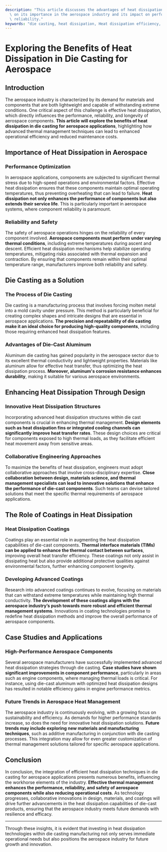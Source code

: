```yaml
---
description: "This article discusses the advantages of heat dissipation in die casting, focusing\
  \ on its importance in the aerospace industry and its impact on performance and\
  \ reliability."
keywords: "die casting, heat dissipation, Heat dissipation efficiency, Die casting process"
---
```

# Exploring the Benefits of Heat Dissipation in Die Casting for Aerospace

## Introduction

The aerospace industry is characterized by its demand for materials and components that are both lightweight and capable of withstanding extreme conditions. One critical aspect of this challenge is effective heat dissipation, which directly influences the performance, reliability, and longevity of aerospace components. **This article will explore the benefits of heat dissipation in die casting for aerospace applications**, highlighting how advanced thermal management techniques can lead to enhanced operational efficiency and reduced maintenance costs.

## Importance of Heat Dissipation in Aerospace

### Performance Optimization

In aerospace applications, components are subjected to significant thermal stress due to high-speed operations and environmental factors. Effective heat dissipation ensures that these components maintain optimal operating temperatures, thus preventing overheating that can lead to failure. **Heat dissipation not only enhances the performance of components but also extends their service life**. This is particularly important in aerospace systems, where component reliability is paramount.

### Reliability and Safety

The safety of aerospace operations hinges on the reliability of every component involved. **Aerospace components must perform under varying thermal conditions**, including extreme temperatures during ascent and descent. Efficient heat dissipation mechanisms help stabilize operating temperatures, mitigating risks associated with thermal expansion and contraction. By ensuring that components remain within their optimal temperature range, manufacturers improve both reliability and safety.

## Die Casting as a Solution

### The Process of Die Casting

Die casting is a manufacturing process that involves forcing molten metal into a mold cavity under pressure. This method is particularly beneficial for creating complex shapes and intricate designs that are essential in aerospace applications. **The precision and repeatability of die casting make it an ideal choice for producing high-quality components**, including those requiring enhanced heat dissipation features.

### Advantages of Die-Cast Aluminum

Aluminum die casting has gained popularity in the aerospace sector due to its excellent thermal conductivity and lightweight properties. Materials like aluminum allow for effective heat transfer, thus optimizing the heat dissipation process. **Moreover, aluminum's corrosion resistance enhances durability**, making it suitable for various aerospace environments.

## Enhancing Heat Dissipation Through Design

### Innovative Heat Dissipation Structures

Incorporating advanced heat dissipation structures within die cast components is crucial in enhancing thermal management. **Design elements such as heat dissipation fins or integrated cooling channels can significantly improve heat transfer rates**. These design choices are critical for components exposed to high thermal loads, as they facilitate efficient heat movement away from sensitive areas.

### Collaborative Engineering Approaches

To maximize the benefits of heat dissipation, engineers must adopt collaborative approaches that involve cross-disciplinary expertise. **Close collaboration between design, materials science, and thermal management specialists can lead to innovative solutions that enhance the performance of die-cast components**. Such teams can devise tailored solutions that meet the specific thermal requirements of aerospace applications.

## The Role of Coatings in Heat Dissipation

### Heat Dissipation Coatings

Coatings play an essential role in augmenting the heat dissipation capabilities of die-cast components. **Thermal interface materials (TIMs) can be applied to enhance the thermal contact between surfaces**, improving overall heat transfer efficiency. These coatings not only assist in dissipating heat but also provide additional protective qualities against environmental factors, further enhancing component longevity.

### Developing Advanced Coatings

Research into advanced coatings continues to evolve, focusing on materials that can withstand extreme temperatures while maintaining high thermal conductivity. **The development of these coatings aligns with the aerospace industry’s push towards more robust and efficient thermal management systems**. Innovations in coating technologies promise to redefine heat dissipation methods and improve the overall performance of aerospace components.

## Case Studies and Applications

### High-Performance Aerospace Components

Several aerospace manufacturers have successfully implemented advanced heat dissipation strategies through die casting. **Case studies have shown significant improvements in component performance**, particularly in areas such as engine components, where managing thermal loads is critical. For instance, using die-cast aluminum with optimized heat dissipation designs has resulted in notable efficiency gains in engine performance metrics.

### Future Trends in Aerospace Heat Management

The aerospace industry is continuously evolving, with a growing focus on sustainability and efficiency. As demands for higher performance standards increase, so does the need for innovative heat dissipation solutions. **Future trends may include exploring new materials and manufacturing techniques**, such as additive manufacturing in conjunction with die casting processes. This integration may allow for even greater customization of thermal management solutions tailored for specific aerospace applications.

## Conclusion

In conclusion, the integration of efficient heat dissipation techniques in die casting for aerospace applications presents numerous benefits, influencing the workhorse elements of the industry. **Effective thermal management enhances the performance, reliability, and safety of aerospace components while also reducing operational costs**. As technology progresses, collaborative innovations in design, materials, and coatings will drive further advancements in the heat dissipation capabilities of die-cast products, ensuring that the aerospace industry meets future demands with resilience and efficacy.

---

Through these insights, it is evident that investing in heat dissipation technologies within die casting manufacturing not only serves immediate operational needs but also positions the aerospace industry for future growth and innovation.
